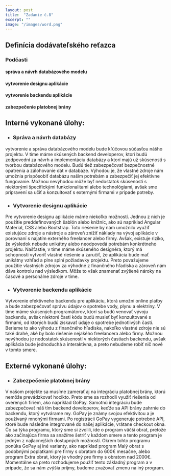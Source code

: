 ```yaml
---
layout: post
title:  "Zadanie č.8"
excerpt: ""
image: "/images/word.png"
---
```



## Definícia dodávateľského reťazca

### Podčasti

#### správa a návrh databázového modelu
#### vytvorenie designu aplikácie
#### vytvorenie backendu aplikácie
#### zabezpečenie platobnej brány

## Interné vykonané úlohy:

- ### Správa a návrh databázy 

vytvorenie a správa databázového modelu bude kľúčovou súčasťou nášho projektu. V tíme máme skúsených backend developerov, ktorí budú zodpovední za návrh a implementáciu databázy a ktorí majú už skúsenosti s tvorbou databázového modelu. Budú tiež zabezpečovať bezpečnostné opatrenia a zálohovanie dát v databáze. Výhodou je, že vlastné zdroje nám umožnia prispôsobiť databázu našim potrebám a zabezpečiť jej efektívne fungovanie. Možnou nevýhodou môže byť nedostatok skúseností s niektorými špecifickými funkcionalitami alebo technológiami, avšak sme pripravení sa učiť a konzultovať s externými firmami v prípade potreby.

- ### Vytvorenie designu aplikácie 

Pre vytvorenie designu aplikácie máme niekoľko možností. Jednou z nich je použitie preddefinovaných šablón alebo knižníc, ako sú napríklad Angular Material, CSS alebo Bootstrap. Toto riešenie by nám umožnilo využiť existujúce zdroje a nástroje a zároveň znížiť náklady na vývoj aplikácie v porovnaní s najatím externého freelancer alebo firmy.
Avšak, existuje riziko, že výsledok nebude unikátny alebo neodpovedá potrebám konkrétneho projektu. Našťastie, v tíme máme skúseného designéra, ktorý má schopnosti vytvoriť vlastné riešenie a zaručiť, že aplikácia bude mať unikátny vzhľad a plne splní požiadavky projektu.
Preto považujeme použitie vlastných zdrojov za výhodné z finančného hľadiska a zároveň nám dáva kontrolu nad výsledkom. Môže to však znamenať zvýšené nároky na časové a personálne zdroje v tíme.


- ### Vytvorenie backendu aplikácie 

Vytvorenie efektívneho backendu pre aplikáciu, ktorá umožní online platby a bude zabezpečovať správu údajov o spotrebe vody, plynu a elektriny. V tíme máme skúsených programátorov, ktorí sa budú venovať vývoju backendu, avšak niektoré časti kódu budú musieť byť konzultované s firmami, od ktorých budú získavať údaje o spotrebe jednotlivých časti. Berieme to ako výhodu z finančného hľadiska, nakoľko vlastné zdroje nie sú také drahé, aké by bolo riešenie nejakého freelancera alebo firmy. Možnou nevýhodou je nedostatok skúseností v niektorých častiach backendu, avšak aplikácia bude jednoduchá a interaktívna, a preto nebudeme robiť nič nové v tomto smere.

## Externé vykonané úlohy:

- ### Zabezpečenie platobnej brány 

V našom projekte sa musíme zamerať aj na integráciu platobnej brány, ktorú nemôže prevádzkovať hocikto. Preto sme sa rozhodli využiť riešenia od overených firiem, ako napríklad GoPay. Samotnú integráciu bude zabezpečovať náš tím backend developerov, keďže sa API brány zahrnie do backendu, ktorý vytvárame my. GoPay je známy svojou efektivitou a je používaný mnohými firmami. Po registrácii GoPay vygeneruje potrebné API, ktoré bude následne integrované do našej aplikácie, vrátane checkout okna. Čo sa týka programu, ktorý sme si zvolili, ide o program väčší obrat, pretože ako začínajúca firma sa snažíme šetriť v každom smere a tento program je jedným z najlacnejších dostupných možností. Okrem tohto programu ponúka GoPay aj iné varianty, ako napríklad program Malý obrat s podobnými poplatkami pre firmy s obratom do 600€ mesačne, alebo program Extra obrat, ktorý je vhodný pre firmy s obratom nad 2000€. Momentálne sa preto rozhodujeme použiť tento základný program a v prípade, že sa nám zvýšia príjmy, budeme zvažovať zmenu na iný program. 